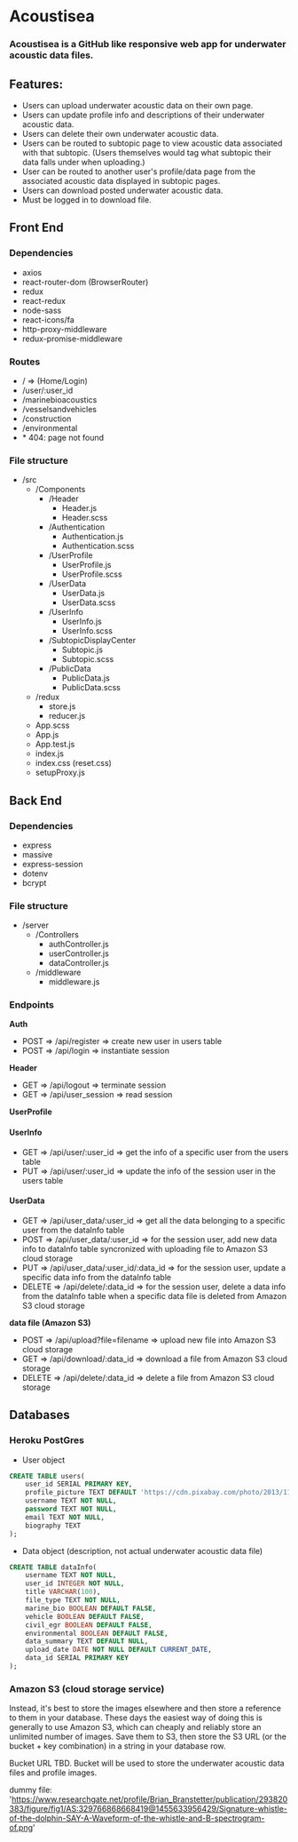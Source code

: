 # Acoustisea

### Acoustisea is a GitHub like responsive web app for underwater acoustic data files. 

## Features:  
- Users can upload underwater acoustic data on their own page.
- Users can update profile info and descriptions of their underwater acoustic data.
- Users can delete their own underwater acoustic data.
- Users can be routed to subtopic page to view acoustic data associated with that subtopic. (Users themselves would tag what subtopic their data falls under when uploading.)
- User can be routed to another user's profile/data page from the associated acoustic data displayed in subtopic pages.
- Users can download posted underwater acoustic data.
- Must be logged in to download file.

## Front End

### Dependencies
- axios
- react-router-dom (BrowserRouter)
- redux
- react-redux
- node-sass
- react-icons/fa
- http-proxy-middleware
- redux-promise-middleware

### Routes

- / => (Home/Login)
- /user/:user_id
- /marinebioacoustics
- /vesselsandvehicles
- /construction
- /environmental
- \* 404: page not found



### File structure

- /src
    - /Components
        - /Header
            - Header.js
            - Header.scss
        - /Authentication
            - Authentication.js
            - Authentication.scss
        - /UserProfile
            - UserProfile.js
            - UserProfile.scss
        - /UserData
            - UserData.js
            - UserData.scss
        - /UserInfo
            - UserInfo.js
            - UserInfo.scss
        - /SubtopicDisplayCenter
            - Subtopic.js
            - Subtopic.scss
        - /PublicData
            - PublicData.js
            - PublicData.scss
    - /redux
        - store.js
        - reducer.js
    - App.scss
    - App.js
    - App.test.js
    - index.js
    - index.css (reset.css)
    - setupProxy.js

    

## Back End

### Dependencies
- express
- massive
- express-session
- dotenv
- bcrypt

### File structure

 - /server
    - /Controllers
        - authController.js
        - userController.js
        - dataController.js
    - /middleware
        - middleware.js

### Endpoints

**Auth**
- POST => /api/register => create new user in users table
- POST => /api/login => instantiate session

**Header**
- GET => /api/logout => terminate session 
- GET => /api/user_session => read session

**UserProfile**
#### UserInfo
- GET => /api/user/:user_id => get the info of a specific user from the users table
- PUT => /api/user/:user_id => update the info of the session user in the users table

#### UserData

- GET => /api/user_data/:user_id => get all the data belonging to a specific user from the dataInfo table
- POST => /api/user_data/:user_id => for the session user, add new data info to dataInfo table syncronized with uploading file to Amazon S3 cloud storage
- PUT => /api/user_data/:user_id/:data_id =>  for the session user, update a specific data info from the dataInfo table
- DELETE => /api/delete/:data_id => for the session user, delete a data info from the dataInfo table when a specific data file is deleted from Amazon S3 cloud storage

**data file (Amazon S3)**

- POST => /api/upload?file=filename => upload new file into Amazon S3 cloud storage
- GET => /api/download/:data_id => download a file from Amazon S3 cloud storage
- DELETE => /api/delete/:data_id => delete a file from Amazon S3 cloud storage


## Databases

### Heroku PostGres

- User object

```sql
CREATE TABLE users(
    user_id SERIAL PRIMARY KEY,
    profile_picture TEXT DEFAULT 'https://cdn.pixabay.com/photo/2013/11/01/11/13/dolphin-203875_1280.jpg',
    username TEXT NOT NULL,
    password TEXT NOT NULL,
    email TEXT NOT NULL,
    biography TEXT
);
```

- Data object (description, not actual underwater acoustic data file)

```sql
CREATE TABLE dataInfo(
    username TEXT NOT NULL,
    user_id INTEGER NOT NULL,
    title VARCHAR(100),
    file_type TEXT NOT NULL,
    marine_bio BOOLEAN DEFAULT FALSE,
    vehicle BOOLEAN DEFAULT FALSE,
    civil_egr BOOLEAN DEFAULT FALSE,
    environmental BOOLEAN DEFAULT FALSE,
    data_summary TEXT DEFAULT NULL,
    upload_date DATE NOT NULL DEFAULT CURRENT_DATE,
    data_id SERIAL PRIMARY KEY
);
```

### Amazon S3 (cloud storage service)

Instead, it's best to store the images elsewhere and then store a reference to them in your database. These days the easiest way of doing this is generally to use Amazon S3, which can cheaply and reliably store an unlimited number of images. Save them to S3, then store the S3 URL (or the bucket + key combination) in a string in your database row.

Bucket URL TBD. Bucket will be used to store the underwater acoustic data files and profile images.

dummy file:
'https://www.researchgate.net/profile/Brian_Branstetter/publication/293820383/figure/fig1/AS:329766868668419@1455633956429/Signature-whistle-of-the-dolphin-SAY-A-Waveform-of-the-whistle-and-B-spectrogram-of.png'